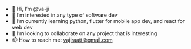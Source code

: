 - 👋 Hi, I’m @va-ji
- 👀 I’m interested in any type of software dev
- 🌱 I’m currently learning python, flutter for mobile app dev, and react for web dev
- 💞️ I’m looking to collaborate on any project that is interesting
- 📫 How to reach me: vajiraatt@gmail.com

<!---
va-ji/va-ji is a ✨ special ✨ repository because its `README.md` (this file) appears on your GitHub profile.
You can click the Preview link to take a look at your changes.
--->
